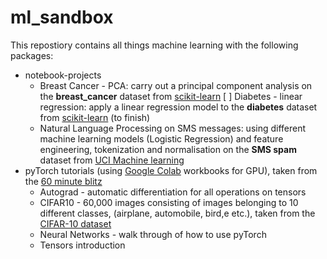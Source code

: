 # ml_sandbox
This repostiory contains all things machine learning with the following packages:
* notebook-projects
  * Breast Cancer - PCA: carry out a principal component analysis on the **breast_cancer** dataset from [scikit-learn](https://scikit-learn.org/stable/) 
  [ ] Diabetes - linear regression: apply a linear regression model to the **diabetes** dataset from [scikit-learn](https://scikit-learn.org/stable/) (to finish)
  * Natural Language Processing on SMS messages: using different machine learning models (Logistic Regression) and feature engineering, tokenization and normalisation on the **SMS spam** dataset from [UCI Machine learning](https://archive.ics.uci.edu/ml/datasets/sms+spam+collection)
* pyTorch tutorials (using [Google Colab](https://colab.research.google.com/notebooks/intro.ipynb) workbooks for GPU), taken from the [60 minute blitz](https://pytorch.org/tutorials/beginner/deep_learning_60min_blitz.html)
  * Autograd - automatic differentiation for all operations on tensors
  * CIFAR10 - 60,000 images consisting of images belonging to 10 different classes, (airplane, automobile, bird,e etc.), taken from the [CIFAR-10 dataset](https://www.cs.toronto.edu/~kriz/cifar.html)
  * Neural Networks - walk through of how to use pyTorch
  * Tensors introduction
